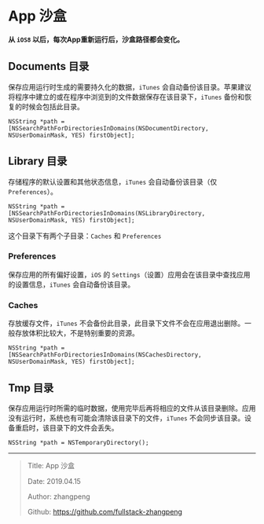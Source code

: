 # App 沙盒

**从 `iOS8` 以后，每次App重新运行后，沙盒路径都会变化。**

## Documents 目录

保存应用运行时生成的需要持久化的数据，`iTunes` 会自动备份该目录。苹果建议将程序中建立的或在程序中浏览到的文件数据保存在该目录下，`iTunes` 备份和恢复的时候会包括此目录。

```objc
NSString *path = [NSSearchPathForDirectoriesInDomains(NSDocumentDirectory, NSUserDomainMask, YES) firstObject];
```

## Library 目录

存储程序的默认设置和其他状态信息，`iTunes` 会自动备份该目录（仅`Preferences`）。

```objc
NSString *path = [NSSearchPathForDirectoriesInDomains(NSLibraryDirectory, NSUserDomainMask, YES) firstObject];
```

这个目录下有两个子目录：`Caches` 和 `Preferences`

### Preferences

保存应用的所有偏好设置，`iOS` 的 `Settings`（设置）应用会在该目录中查找应用的设置信息，`iTunes` 会自动备份该目录。

### Caches

存放缓存文件，`iTunes` 不会备份此目录，此目录下文件不会在应用退出删除。一般存放体积比较大，不是特别重要的资源。

```objc
NSString *path = [NSSearchPathForDirectoriesInDomains(NSCachesDirectory, NSUserDomainMask, YES) firstObject];
```

## Tmp 目录

保存应用运行时所需的临时数据，使用完毕后再将相应的文件从该目录删除。应用没有运行时，系统也有可能会清除该目录下的文件，`iTunes` 不会同步该目录。设备重启时，该目录下的文件会丢失。

```objc
NSString *path = NSTemporaryDirectory();
```

---

> Title: App 沙盒
>
> Date: 2019.04.15
>
> Author: zhangpeng
>
> Github: <https://github.com/fullstack-zhangpeng>
